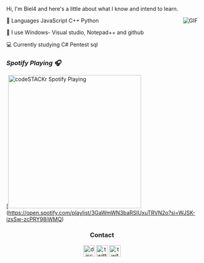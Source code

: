 Hi, I'm Biel4 and here's a little about what I know and intend to learn.

<img align="right" alt="GIF" src="https://cdn.discordapp.com/attachments/785315009449951232/785328332362874908/a_28b3ebb7f0a321dc1ef600e33120b7c3.gif" />

💼 Languages
JavaScript C++ Python

💼 I use
Windows- Visual studio, Notepad++ and github

💻 Currently studying
C# Pentest sql

### *Spotify Playing :headphones:*

[<img src="https://now-playing-codeSTACKr.vercel.app/api/spotify-playing" alt="codeSTACKr Spotify Playing" width="350" />(https://open.spotify.com/playlist/3GaWmWN3baRSIUxuTRVN2o?si=WJSK-izsSw-zcPRY98iWMQ)


<h3 align="center">Contact</h3>
<p align="center">
<a href="/" target="blank"><img align="center" src="https://simpleicons.org/icons/discord.svg" alt="discord" height="30" width="30"/></a>
<a href="https://twitter.com/biel4_iv" target="blank"><img align="center" src="https://simpleicons.org/icons/twitter.svg" alt="twitter" height="30" width="30"/></a>
<a href="https://twitch.tv/biel4" target="blank"><img align="center" src="https://simpleicons.org/icons/twitch.svg" alt="twitch" height="30" width="30"/></a>
</p>
